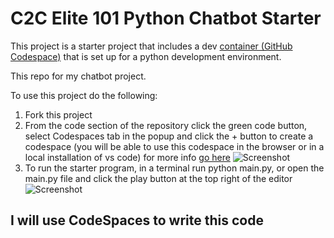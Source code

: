 # C2C Elite 101 Python Chatbot Starter

This project is a starter project that includes a dev [container (GitHub Codespace)](https://docs.github.com/en/codespaces/setting-up-your-project-for-codespaces/adding-a-dev-container-configuration/introduction-to-dev-containers) that is set up for a python
development environment.

This repo for my chatbot project.

To use this project do the following:

1. Fork this project
2. From the code section of the repository click the green code button, select Codespaces
tab in the popup and click the + button to create a codespace (you will be able to use this codespace
in the browser or in a local installation of vs code) for more info [go here](https://docs.github.com/en/codespaces/developing-in-a-codespace/opening-an-existing-codespace)
![Screenshot](codespace_usage.png)
3. To run the starter program, in a terminal run python main.py, or open the main.py file and click the play button at the top right of the editor
![Screenshot](codespace_run_file.png)


## I will use CodeSpaces to write this code
